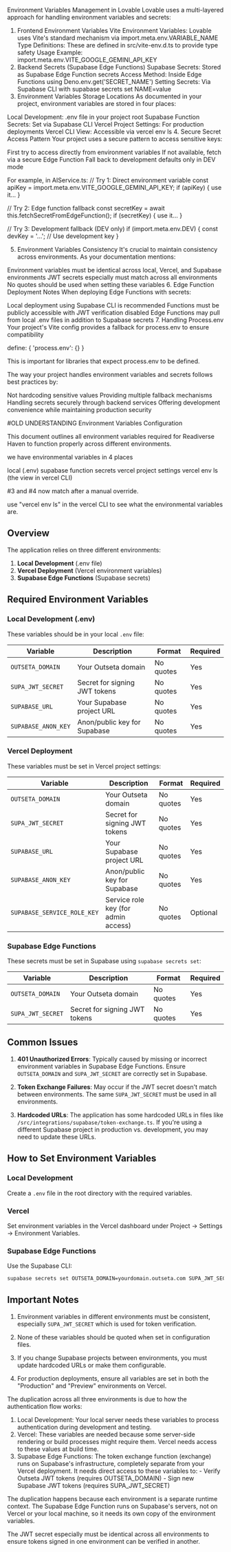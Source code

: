 Environment Variables Management in Lovable
Lovable uses a multi-layered approach for handling environment variables and secrets:

1. Frontend Environment Variables
Vite Environment Variables: Lovable uses Vite's standard mechanism via import.meta.env.VARIABLE_NAME
Type Definitions: These are defined in src/vite-env.d.ts to provide type safety
Usage Example: import.meta.env.VITE_GOOGLE_GEMINI_API_KEY
2. Backend Secrets (Supabase Edge Functions)
Supabase Secrets: Stored as Supabase Edge Function secrets
Access Method: Inside Edge Functions using Deno.env.get('SECRET_NAME')
Setting Secrets: Via Supabase CLI with supabase secrets set NAME=value
3. Environment Variables Storage Locations
As documented in your project, environment variables are stored in four places:

Local Development: .env file in your project root
Supabase Function Secrets: Set via Supabase CLI
Vercel Project Settings: For production deployments
Vercel CLI View: Accessible via vercel env ls
4. Secure Secret Access Pattern
Your project uses a secure pattern to access sensitive keys:

First try to access directly from environment variables
If not available, fetch via a secure Edge Function
Fall back to development defaults only in DEV mode

For example, in AIService.ts:
// Try 1: Direct environment variable
const apiKey = import.meta.env.VITE_GOOGLE_GEMINI_API_KEY;
if (apiKey) { use it... }

// Try 2: Edge function fallback
const secretKey = await this.fetchSecretFromEdgeFunction();
if (secretKey) { use it... }

// Try 3: Development fallback (DEV only)
if (import.meta.env.DEV) { 
  const devKey = '...';
  // Use development key
}

5. Environment Variables Consistency
It's crucial to maintain consistency across environments. As your documentation mentions:

Environment variables must be identical across local, Vercel, and Supabase environments
JWT secrets especially must match across all environments
No quotes should be used when setting these variables
6. Edge Function Deployment Notes
When deploying Edge Functions with secrets:

Local deployment using Supabase CLI is recommended
Functions must be publicly accessible with JWT verification disabled
Edge Functions may pull from local .env files in addition to Supabase secrets
7. Handling Process.env
Your project's Vite config provides a fallback for process.env to ensure compatibility

define: {
  'process.env': {}
}

This is important for libraries that expect process.env to be defined.

The way your project handles environment variables and secrets follows best practices by:

Not hardcoding sensitive values
Providing multiple fallback mechanisms
Handling secrets securely through backend services
Offering development convenience while maintaining production security









#OLD UNDERSTANDING Environment Variables Configuration

This document outlines all environment variables required for Readiverse Haven to function properly across different environments.

we have environmental variables in 4 places

local (.env)
supabase function secrets
vercel project settings
vercel env ls (the view in vercel CLI)

#3 and #4 now match after a manual override. 

use "vercel env ls" in the vercel CLI to see what the environmental variables are. 

## Overview

The application relies on three different environments:
1. **Local Development** (.env file)
2. **Vercel Deployment** (Vercel environment variables)
3. **Supabase Edge Functions** (Supabase secrets)

## Required Environment Variables

### Local Development (.env)

These variables should be in your local `.env` file:

| Variable | Description | Format | Required |
|----------|-------------|--------|----------|
| `OUTSETA_DOMAIN` | Your Outseta domain | No quotes | Yes |
| `SUPA_JWT_SECRET` | Secret for signing JWT tokens | No quotes | Yes |
| `SUPABASE_URL` | Your Supabase project URL | No quotes | Yes |
| `SUPABASE_ANON_KEY` | Anon/public key for Supabase | No quotes | Yes |

### Vercel Deployment

These variables must be set in Vercel project settings:

| Variable | Description | Format | Required |
|----------|-------------|--------|----------|
| `OUTSETA_DOMAIN` | Your Outseta domain | No quotes | Yes |
| `SUPA_JWT_SECRET` | Secret for signing JWT tokens | No quotes | Yes |
| `SUPABASE_URL` | Your Supabase project URL | No quotes | Yes |
| `SUPABASE_ANON_KEY` | Anon/public key for Supabase | No quotes | Yes |
| `SUPABASE_SERVICE_ROLE_KEY` | Service role key (for admin access) | No quotes | Optional |

### Supabase Edge Functions

These secrets must be set in Supabase using `supabase secrets set`:

| Variable | Description | Format | Required |
|----------|-------------|--------|----------|
| `OUTSETA_DOMAIN` | Your Outseta domain | No quotes | Yes |
| `SUPA_JWT_SECRET` | Secret for signing JWT tokens | No quotes | Yes |

## Common Issues

1. **401 Unauthorized Errors**: Typically caused by missing or incorrect environment variables in Supabase Edge Functions. Ensure `OUTSETA_DOMAIN` and `SUPA_JWT_SECRET` are correctly set in Supabase.

2. **Token Exchange Failures**: May occur if the JWT secret doesn't match between environments. The same `SUPA_JWT_SECRET` must be used in all environments.

3. **Hardcoded URLs**: The application has some hardcoded URLs in files like `/src/integrations/supabase/token-exchange.ts`. If you're using a different Supabase project in production vs. development, you may need to update these URLs.

## How to Set Environment Variables

### Local Development
Create a `.env` file in the root directory with the required variables.

### Vercel
Set environment variables in the Vercel dashboard under Project → Settings → Environment Variables.

### Supabase Edge Functions
Use the Supabase CLI:
```bash
supabase secrets set OUTSETA_DOMAIN=yourdomain.outseta.com SUPA_JWT_SECRET=your_secret_key
```

## Important Notes

1. Environment variables in different environments must be consistent, especially `SUPA_JWT_SECRET` which is used for token verification.

2. None of these variables should be quoted when set in configuration files.

3. If you change Supabase projects between environments, you must update hardcoded URLs or make them configurable.

4. For production deployments, ensure all variables are set in both the "Production" and "Preview" environments on Vercel.


The duplication across all three environments is due to how the authentication flow works:

  1. Local Development: Your local server needs these variables to process authentication during
  development and testing.
  2. Vercel: These variables are needed because some server-side rendering or build processes might
   require them. Vercel needs access to these values at build time.
  3. Supabase Edge Functions: The token exchange function (exchange) runs on Supabase's
  infrastructure, completely separate from your Vercel deployment. It needs direct access to these
  variables to:
    - Verify Outseta JWT tokens (requires OUTSETA_DOMAIN)
    - Sign new Supabase JWT tokens (requires SUPA_JWT_SECRET)

  The duplication happens because each environment is a separate runtime context. The Supabase Edge
   Function runs on Supabase's servers, not on Vercel or your local machine, so it needs its own
  copy of the environment variables.

  The JWT secret especially must be identical across all environments to ensure tokens signed in
  one environment can be verified in another.
